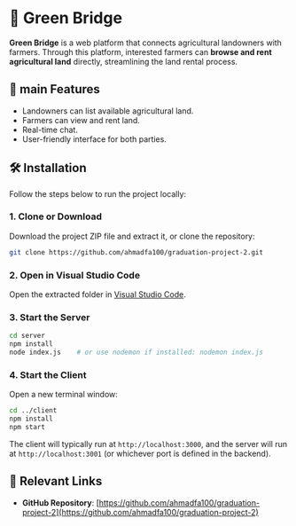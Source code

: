 
# 🌱 Green Bridge

**Green Bridge** is a web platform that connects agricultural landowners with farmers. Through this platform, interested farmers can **browse and rent agricultural land** directly, streamlining the land rental process.

## 🚀 main Features
- Landowners can list available agricultural land.
- Farmers can view and rent land.
- Real-time chat.
- User-friendly interface for both parties.

## 🛠 Installation

Follow the steps below to run the project locally:

### 1. Clone or Download
Download the project ZIP file and extract it, or clone the repository:

```bash
git clone https://github.com/ahmadfa100/graduation-project-2.git
```

### 2. Open in Visual Studio Code
Open the extracted folder in [Visual Studio Code](https://code.visualstudio.com/).

### 3. Start the Server
```bash
cd server
npm install
node index.js    # or use nodemon if installed: nodemon index.js
```

### 4. Start the Client
Open a new terminal window:
```bash
cd ../client
npm install
npm start
```

The client will typically run at `http://localhost:3000`, and the server will run at `http://localhost:3001` (or whichever port is defined in the backend).

## 🔗 Relevant Links

- **GitHub Repository**: [https://github.com/ahmadfa100/graduation-project-2](https://github.com/ahmadfa100/graduation-project-2)
